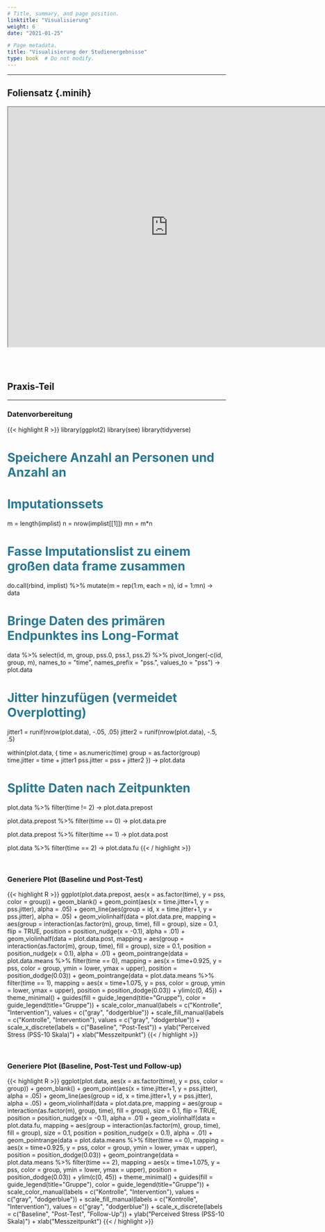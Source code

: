 ```yaml
---
# Title, summary, and page position.
linktitle: "Visualisierung"
weight: 6
date: "2021-01-25"

# Page metadata.
title: "Visualisierung der Studienergebnisse"
type: book  # Do not modify.
---
```


<style>
code{
  color: #2a7792;
}
.hljs{
  font-size: 16px
}
.minih{
  font-size: 1px;
  margin: 0px 0px 0px 0px;
}

.highlight {
    position: relative;
}
.highlight pre {
    padding: 15px;
}
.highlight-copy-btn {
    position: absolute;
    top: 7px;
    right: 7px;
    border: 0;
    border-radius: 4px;
    padding: 5px;
    font-size: 0.7em;
    line-height: 1.8;
    color: #fff;
    background-color: #777;
    min-width: 55px;
    text-align: center;
}
.highlight-copy-btn:hover {
    background-color: #666;
}
</style>

---



## Foliensatz {.minih}

<iframe src="https://drive.google.com/file/d/1wpW5fWXCx81bX8dIZXOM4fr6sXOXv3cZ/preview" width="736" height="552" allow="autoplay"></iframe>


<br></br>

## Praxis-Teil

---


### Datenvorbereitung

{{< highlight R >}}
library(ggplot2)
library(see)
library(tidyverse)

# Speichere Anzahl an Personen und Anzahl an
# Imputationssets
m = length(implist)
n = nrow(implist[[1]])
mn = m*n

# Fasse Imputationslist zu einem großen data frame zusammen
do.call(rbind, implist) %>%
  mutate(m = rep(1:m, each = n),
         id = 1:mn) -> data

# Bringe Daten des primären Endpunktes ins Long-Format
data %>%
  select(id, m, group, pss.0,
         pss.1, pss.2) %>%
  pivot_longer(-c(id, group, m),
               names_to = "time",
               names_prefix = "pss.",
               values_to = "pss") -> plot.data

# Jitter hinzufügen (vermeidet Overplotting)
jitter1 = runif(nrow(plot.data), -.05, .05)
jitter2 = runif(nrow(plot.data), -.5, .5)

within(plot.data, {
  time = as.numeric(time)
  group = as.factor(group)
  time.jitter = time + jitter1
  pss.jitter = pss + jitter2
}) -> plot.data


# Splitte Daten nach Zeitpunkten
plot.data %>%
  filter(time != 2) -> plot.data.prepost

plot.data.prepost %>%
  filter(time == 0) -> plot.data.pre

plot.data.prepost %>%
  filter(time == 1) -> plot.data.post

plot.data %>%
  filter(time == 2) -> plot.data.fu
{{< / highlight >}}


<br>

### Generiere Plot (Baseline und Post-Test)

{{< highlight R >}}
ggplot(plot.data.prepost, aes(x = as.factor(time), y = pss, color = group)) +
  geom_blank() +
  geom_point(aes(x = time.jitter+1, y = pss.jitter), alpha = .05) +
  geom_line(aes(group = id, x = time.jitter+1, y = pss.jitter), alpha = .05) +
  geom_violinhalf(data = plot.data.pre,
                  mapping = aes(group = interaction(as.factor(m), group, time), fill = group),
                  size = 0.1, flip = TRUE, position = position_nudge(x = -0.1), alpha = .01) +
  geom_violinhalf(data = plot.data.post,
                  mapping = aes(group = interaction(as.factor(m), group, time), fill = group),
                  size = 0.1, position = position_nudge(x = 0.1), alpha = .01) +
  geom_pointrange(data = plot.data.means %>% filter(time == 0),
                  mapping = aes(x = time+0.925, y = pss, color = group,
                                ymin = lower, ymax = upper), position = position_dodge(0.03)) +
  geom_pointrange(data = plot.data.means %>% filter(time == 1),
                  mapping = aes(x = time+1.075, y = pss, color = group,
                                ymin = lower, ymax = upper), position = position_dodge(0.03)) +
  ylim(c(0, 45)) +
  theme_minimal() +
  guides(fill = guide_legend(title="Gruppe"),
         color = guide_legend(title="Gruppe")) +
  scale_color_manual(labels = c("Kontrolle", "Intervention"), values = c("gray", "dodgerblue")) +
  scale_fill_manual(labels = c("Kontrolle", "Intervention"), values = c("gray", "dodgerblue")) +
  scale_x_discrete(labels = c("Baseline", "Post-Test")) +
  ylab("Perceived Stress (PSS-10 Skala)") +
  xlab("Messzeitpunkt")
{{< / highlight >}}

<br>

### Generiere Plot (Baseline, Post-Test und Follow-up)

{{< highlight R >}}
ggplot(plot.data, aes(x = as.factor(time), y = pss, color = group)) +
  geom_blank() +
  geom_point(aes(x = time.jitter+1, y = pss.jitter), alpha = .05) +
  geom_line(aes(group = id, x = time.jitter+1, y = pss.jitter), alpha = .05) +
  geom_violinhalf(data = plot.data.pre,
                  mapping = aes(group = interaction(as.factor(m), group, time), fill = group),
                  size = 0.1, flip = TRUE, position = position_nudge(x = -0.1), alpha = .01) +
  geom_violinhalf(data = plot.data.fu,
                  mapping = aes(group = interaction(as.factor(m), group, time), fill = group),
                  size = 0.1, position = position_nudge(x = 0.1), alpha = .01) +
  geom_pointrange(data = plot.data.means %>% filter(time == 0),
                  mapping = aes(x = time+0.925, y = pss, color = group,
                                ymin = lower, ymax = upper), position = position_dodge(0.03)) +
  geom_pointrange(data = plot.data.means %>% filter(time == 2),
                  mapping = aes(x = time+1.075, y = pss, color = group,
                                ymin = lower, ymax = upper), position = position_dodge(0.03)) +
  ylim(c(0, 45)) +
  theme_minimal() +
  guides(fill = guide_legend(title="Gruppe"),
         color = guide_legend(title="Gruppe")) +
  scale_color_manual(labels = c("Kontrolle", "Intervention"), values = c("gray", "dodgerblue")) +
  scale_fill_manual(labels = c("Kontrolle", "Intervention"), values = c("gray", "dodgerblue")) +
  scale_x_discrete(labels = c("Baseline", "Post-Test", "Follow-Up")) +
  ylab("Perceived Stress (PSS-10 Skala)") +
  xlab("Messzeitpunkt")
{{< / highlight >}}


<style>
h1 {color: #2a7792;}
</style>
